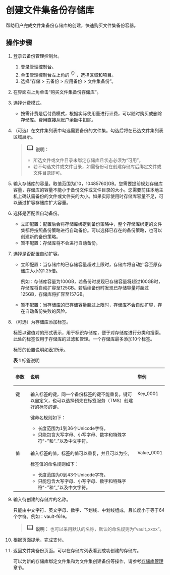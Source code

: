 # 创建文件集备份存储库<a name="cbr_03_0129"></a>

帮助用户完成文件集备份存储库的创建，快速购买文件集备份容器。

## 操作步骤<a name="section1188191913114"></a>

1.  登录云备份管理控制台。
    1.  登录管理控制台。
    2.  单击管理控制台左上角的![](figures/icon-region-1.png)，选择区域和项目。
    3.  选择“存储 \> 云备份 \> 应用备份 \> 文件集备份”。

2.  在界面右上角单击“购买文件集备份存储库“。
3.  选择计费模式。
    -   按需计费是后付费模式，根据实际使用量进行计费，可以随时购买或删除存储库。费用直接从账户余额中扣除。

4.  （可选）在文件集列表中勾选需要备份的文件集。勾选后将在已选文件集列表区域展示。

    >![](public_sys-resources/icon-note.gif) **说明：** 
    >-   所选文件或文件目录未绑定存储库且状态必须为“可用”。
    >-   若不勾选文件或文件目录，如需备份可在创建存储库后绑定文件或文件目录即可。

5.  输入存储库的容量。取值范围为\[10，10485760\]GB。您需要提前规划存储库容量，存储库的容量不能小于备份文件或文件目录的大小。您需要前往本地主机上确认需备份的文件或文件夹的大小。如果实际使用时存储库容量不足，可以通过扩容存储库扩大容量。
6.  选择是否配置自动备份。
    -   立即配置：配置后会将存储库绑定到备份策略中，整个存储库绑定的文件集都将按照备份策略进行自动备份。可以选择已存在的备份策略，也可以创建新的备份策略。
    -   暂不配置：存储库将不会进行自动备份。

7.  选择是否配置自动扩容。
    -   立即配置：当存储库的已存储容量超过上限时，存储库将自动扩容至原存储库大小的1.25倍。

        例如：存储库容量为100GB，若备份时发现已存储容量将超过100GB时，存储库将自动扩容至125GB。若后续备份时发现已存储容量将超过125GB，存储库将扩容至157GB。

    -   暂不配置：当存储库的已存储容量超过上限时，存储库不会自动扩容，存在自动备份失败的风险。

8.  （可选）为存储库添加标签。

    标签以键值对的形式表示，用于标识存储库，便于对存储库进行分类和搜索。此处的标签仅用于存储库的过滤和管理。一个存储库最多添加10个标签。

    标签的设置说明如[表1](#table191162312815)所示。

    **表 1**  标签说明

    <a name="table191162312815"></a>
    <table><thead align="left"><tr id="row41151331884"><th class="cellrowborder" valign="top" width="9.900990099009901%" id="mcps1.2.4.1.1"><p id="p311514319817"><a name="p311514319817"></a><a name="p311514319817"></a>参数</p>
    </th>
    <th class="cellrowborder" valign="top" width="71.28712871287128%" id="mcps1.2.4.1.2"><p id="p3115234819"><a name="p3115234819"></a><a name="p3115234819"></a>说明</p>
    </th>
    <th class="cellrowborder" valign="top" width="18.81188118811881%" id="mcps1.2.4.1.3"><p id="p19990164015312"><a name="p19990164015312"></a><a name="p19990164015312"></a>举例</p>
    </th>
    </tr>
    </thead>
    <tbody><tr id="row51153313816"><td class="cellrowborder" valign="top" width="9.900990099009901%" headers="mcps1.2.4.1.1 "><p id="p14115183385"><a name="p14115183385"></a><a name="p14115183385"></a>键</p>
    </td>
    <td class="cellrowborder" valign="top" width="71.28712871287128%" headers="mcps1.2.4.1.2 "><p id="p611511310819"><a name="p611511310819"></a><a name="p611511310819"></a>输入标签的键，同一个备份标签的键不能重复。键可以自定义，也可以选择预先在标签服务（TMS）创建好的标签的键。</p>
    <p id="p191158314810"><a name="p191158314810"></a><a name="p191158314810"></a>键命名规则如下：</p>
    <a name="ul20115438812"></a><a name="ul20115438812"></a><ul id="ul20115438812"><li>长度范围为1到36个Unicode字符。</li><li>只能包含大写字母、小写字母、数字和特殊字符“-”和“_”以及中文字符。</li></ul>
    </td>
    <td class="cellrowborder" valign="top" width="18.81188118811881%" headers="mcps1.2.4.1.3 "><p id="p1499017405316"><a name="p1499017405316"></a><a name="p1499017405316"></a>Key_0001</p>
    </td>
    </tr>
    <tr id="row21161531187"><td class="cellrowborder" valign="top" width="9.900990099009901%" headers="mcps1.2.4.1.1 "><p id="p101151731081"><a name="p101151731081"></a><a name="p101151731081"></a>值</p>
    </td>
    <td class="cellrowborder" valign="top" width="71.28712871287128%" headers="mcps1.2.4.1.2 "><p id="p1911693486"><a name="p1911693486"></a><a name="p1911693486"></a>输入标签的值，标签的值可以重复，并且可以为空。</p>
    <p id="p21161131085"><a name="p21161131085"></a><a name="p21161131085"></a>标签值的命名规则如下：</p>
    <a name="ul211610318811"></a><a name="ul211610318811"></a><ul id="ul211610318811"><li>长度范围为0到43个Unicode字符。</li><li>只能包含大写字母、小写字母、数字和特殊字符“-”和“_”以及中文字符。</li></ul>
    </td>
    <td class="cellrowborder" valign="top" width="18.81188118811881%" headers="mcps1.2.4.1.3 "><p id="p129902040143116"><a name="p129902040143116"></a><a name="p129902040143116"></a>Value_0001</p>
    </td>
    </tr>
    </tbody>
    </table>

9.  输入待创建的存储库的名称。

    只能由中文字符、英文字母、数字、下划线、中划线组成，且长度小于等于64个字符。例如：vault-f61e。

    >![](public_sys-resources/icon-note.gif) **说明：** 
    >也可以采用默认的名称，默认的命名规则为“vault\_xxxx”。

10. 根据页面提示，完成支付。
11. 返回文件集备份页面。可以在存储库列表看到成功创建的存储库。

    可以为新的存储库绑定文件集和为文件集创建备份等操作，请参考[存储库管理](https://support.huaweicloud.com/usermanual-cbr/cbr_03_0002.html)章节。



